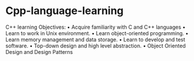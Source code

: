 # Cpp-language-learning
C++ learning
Objectives:
• Acquire familiarity with C and C++ languages
• Learn to work in Unix environment.
• Learn object-oriented programming.
• Learn memory management and data storage.
• Learn to develop and test software.
• Top-down design and high level abstraction.
• Object Oriented Design and Design Patterns
